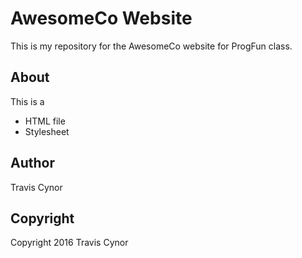 # AwesomeCo Website

This is my repository for the AwesomeCo website for ProgFun class.

## About

This is a 
* HTML file
* Stylesheet
## Author

Travis Cynor

## Copyright

Copyright 2016 Travis Cynor


